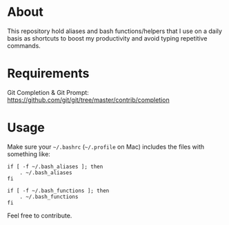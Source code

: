 # About
This repository hold aliases and bash functions/helpers that I use on a daily basis as shortcuts to boost my productivity and avoid typing repetitive commands.

# Requirements

Git Completion & Git Prompt: https://github.com/git/git/tree/master/contrib/completion

# Usage

Make sure your `~/.bashrc` (`~/.profile` on Mac) includes the files with something like:

    if [ -f ~/.bash_aliases ]; then
        . ~/.bash_aliases
    fi

    if [ -f ~/.bash_functions ]; then
        . ~/.bash_functions
    fi
    
    
Feel free to contribute.
